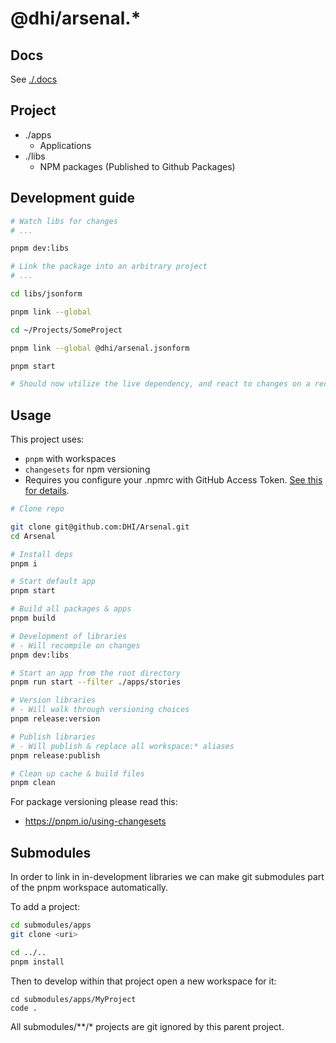 # @dhi/arsenal.*

## Docs

See [./.docs](./.docs)

## Project

- ./apps
  - Applications
- ./libs
  - NPM packages (Published to Github Packages)

## Development guide

```bash
# Watch libs for changes
# ...

pnpm dev:libs
```

```bash
# Link the package into an arbitrary project
# ...

cd libs/jsonform

pnpm link --global

cd ~/Projects/SomeProject

pnpm link --global @dhi/arsenal.jsonform

pnpm start

# Should now utilize the live dependency, and react to changes on a recompile
```

## Usage

This project uses:
- `pnpm` with workspaces
- `changesets` for npm versioning
- Requires you configure your .npmrc with GitHub Access Token. [See this for details](https://docs.github.com/en/packages/working-with-a-github-packages-registry/working-with-the-npm-registry).

```bash
# Clone repo

git clone git@github.com:DHI/Arsenal.git
cd Arsenal

# Install deps
pnpm i

# Start default app
pnpm start

# Build all packages & apps
pnpm build

# Development of libraries
# - Will recompile on changes
pnpm dev:libs

# Start an app from the root directory
pnpm run start --filter ./apps/stories

# Version libraries
# - Will walk through versioning choices
pnpm release:version

# Publish libraries
# - Will publish & replace all workspace:* aliases 
pnpm release:publish

# Clean up cache & build files
pnpm clean
```

For package versioning please read this:
- https://pnpm.io/using-changesets

## Submodules

In order to link in in-development libraries we can make git submodules part of the pnpm workspace automatically.

To add a project:

```bash
cd submodules/apps
git clone <uri>

cd ../..
pnpm install
```

Then to develop within that project open a new workspace for it:

```
cd submodules/apps/MyProject
code .
```

All submodules/**/* projects are git ignored by this parent project.